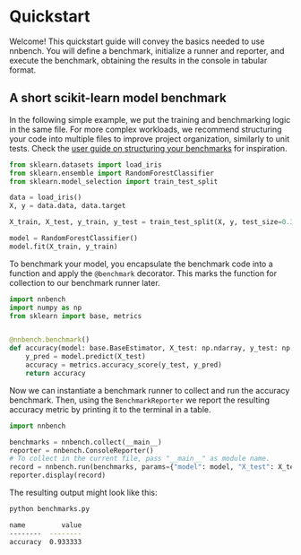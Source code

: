 # Quickstart

Welcome! This quickstart guide will convey the basics needed to use nnbench.
You will define a benchmark, initialize a runner and reporter, and execute the benchmark, obtaining the results in the console in tabular format.

## A short scikit-learn model benchmark 

In the following simple example, we put the training and benchmarking logic in the same file. For more complex workloads, we recommend structuring your code into multiple files to improve project organization, similarly to unit tests.
Check the [user guide on structuring your benchmarks](guides/organization.md) for inspiration.

```python
from sklearn.datasets import load_iris
from sklearn.ensemble import RandomForestClassifier
from sklearn.model_selection import train_test_split

data = load_iris()
X, y = data.data, data.target

X_train, X_test, y_train, y_test = train_test_split(X, y, test_size=0.3)

model = RandomForestClassifier()
model.fit(X_train, y_train)
```

To benchmark your model, you encapsulate the benchmark code into a function and apply the `@benchmark` decorator. 
This marks the function for collection to our benchmark runner later.

```python
import nnbench
import numpy as np
from sklearn import base, metrics


@nnbench.benchmark()
def accuracy(model: base.BaseEstimator, X_test: np.ndarray, y_test: np.ndarray) -> float:
    y_pred = model.predict(X_test)
    accuracy = metrics.accuracy_score(y_test, y_pred)
    return accuracy
```

Now we can instantiate a benchmark runner to collect and run the accuracy benchmark.
Then, using the `BenchmarkReporter` we report the resulting accuracy metric by printing it to the terminal in a table.

```python
import nnbench

benchmarks = nnbench.collect(__main__)
reporter = nnbench.ConsoleReporter()
# To collect in the current file, pass "__main__" as module name.
record = nnbench.run(benchmarks, params={"model": model, "X_test": X_test, "y_test": y_test})
reporter.display(record)
```

The resulting output might look like this:

```bash
python benchmarks.py

name         value
--------  --------
accuracy  0.933333
```
